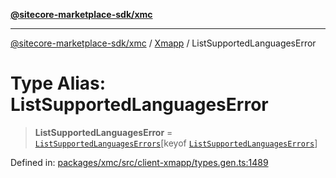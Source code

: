 [**@sitecore-marketplace-sdk/xmc**](../../../../README.md)

***

[@sitecore-marketplace-sdk/xmc](../../../../README.md) / [Xmapp](../README.md) / ListSupportedLanguagesError

# Type Alias: ListSupportedLanguagesError

> **ListSupportedLanguagesError** = [`ListSupportedLanguagesErrors`](ListSupportedLanguagesErrors.md)\[keyof [`ListSupportedLanguagesErrors`](ListSupportedLanguagesErrors.md)\]

Defined in: [packages/xmc/src/client-xmapp/types.gen.ts:1489](https://github.com/Sitecore/marketplace-sdk/blob/e3ec55ede335ad59ac5875d32f0d68c50e7bc899/packages/xmc/src/client-xmapp/types.gen.ts#L1489)
